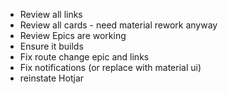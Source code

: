 - Review all links 
- Review all cards - need material rework anyway
- Review Epics are working
- Ensure it builds
- Fix route change epic and links
- Fix notifications (or replace with material ui)
- reinstate Hotjar